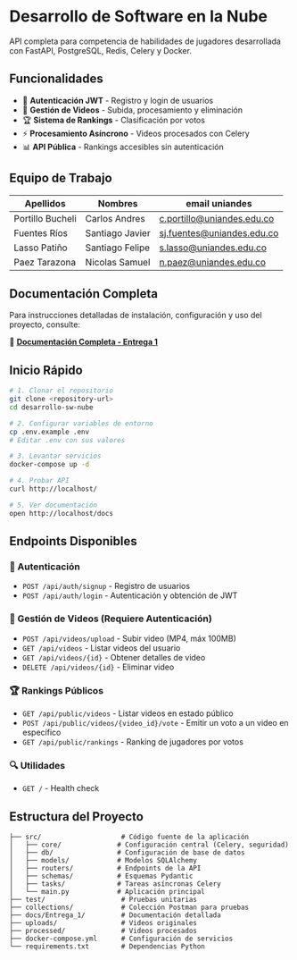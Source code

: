 # Desarrollo de Software en la Nube

API completa para competencia de habilidades de jugadores desarrollada con FastAPI, PostgreSQL, Redis, Celery y Docker.

## Funcionalidades
- 🔐 **Autenticación JWT** - Registro y login de usuarios
- 🎥 **Gestión de Videos** - Subida, procesamiento y eliminación
- 🏆 **Sistema de Rankings** - Clasificación por votos
- ⚡ **Procesamiento Asíncrono** - Videos procesados con Celery
- 📊 **API Pública** - Rankings accesibles sin autenticación

## Equipo de Trabajo
| Apellidos        | Nombres         | email uniandes                                  |
|------------------|-----------------|--------------------------------------------------|
| Portillo Bucheli | Carlos Andres   | [c.portillo@uniandes.edu.co](mailto:c.portillo@uniandes.edu.co) |
| Fuentes Ríos     | Santiago Javier | [sj.fuentes@uniandes.edu.co](mailto:sj.fuentes@uniandes.edu.co) |
| Lasso Patiño     | Santiago Felipe | [s.lasso@uniandes.edu.co](mailto:s.lasso@uniandes.edu.co)       |
| Paez Tarazona    | Nicolas Samuel  | [n.paez@uniandes.edu.co](mailto:n.paez@uniandes.edu.co)         |


## Documentación Completa

Para instrucciones detalladas de instalación, configuración y uso del proyecto, consulte:

📖 **[Documentación Completa - Entrega 1](docs/Entrega_1/README.md)**

## Inicio Rápido

```bash
# 1. Clonar el repositorio
git clone <repository-url>
cd desarrollo-sw-nube

# 2. Configurar variables de entorno
cp .env.example .env
# Editar .env con sus valores

# 3. Levantar servicios
docker-compose up -d

# 4. Probar API
curl http://localhost/

# 5. Ver documentación
open http://localhost/docs
```

## Endpoints Disponibles

### 🔐 Autenticación
- `POST /api/auth/signup` - Registro de usuarios
- `POST /api/auth/login` - Autenticación y obtención de JWT

### 🎥 Gestión de Videos (Requiere Autenticación)
- `POST /api/videos/upload` - Subir video (MP4, máx 100MB)
- `GET /api/videos` - Listar videos del usuario
- `GET /api/videos/{id}` - Obtener detalles de video
- `DELETE /api/videos/{id}` - Eliminar video

### 🏆 Rankings Públicos
- `GET /api/public/videos` - Listar videos en estado público
- `POST /api/public/videos/{video_id}/vote` - Emitir un voto a un video en específico
- `GET /api/public/rankings` - Ranking de jugadores por votos


### 🔍 Utilidades
- `GET /` - Health check

## Estructura del Proyecto

```
├── src/                    # Código fuente de la aplicación
│   ├── core/              # Configuración central (Celery, seguridad)
│   ├── db/                # Configuración de base de datos
│   ├── models/            # Modelos SQLAlchemy
│   ├── routers/           # Endpoints de la API
│   ├── schemas/           # Esquemas Pydantic
│   ├── tasks/             # Tareas asíncronas Celery
│   └── main.py            # Aplicación principal
├── test/                   # Pruebas unitarias
├── collections/            # Colección Postman para pruebas
├── docs/Entrega_1/         # Documentación detallada
├── uploads/                # Videos originales
├── processed/              # Videos procesados
├── docker-compose.yml      # Configuración de servicios
└── requirements.txt        # Dependencias Python
```

